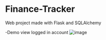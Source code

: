 # Finance-Tracker
 Web project made with Flask and SQLAlchemy
 
 
 -Demo view logged in account
![image](https://user-images.githubusercontent.com/38993490/184668790-cc5a96c3-fa78-41f6-b456-3b9084a45af9.png)
